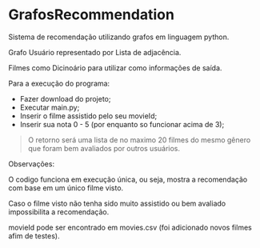 # GrafosRecommendation
Sistema de recomendação utilizando grafos em linguagem python.

Grafo Usuário representado por Lista de adjacência.

Filmes como Dicinoário para utilizar como informações de saída.

Para a execução do programa:

* Fazer download do projeto;
* Executar main.py;
* Inserir o filme assistido pelo seu movieId; 
* Inserir sua nota 0 - 5 (por enquanto so funcionar acima de 3);

> O retorno será uma lista de no maximo 20 filmes do mesmo gênero que foram bem avaliados por outros usuários.

Observações:

O codigo funciona em execução única, ou seja, mostra a recomendação com base em um único filme visto. 

Caso o filme visto não tenha sido muito assistido ou bem avaliado impossibilita a recomendação.

movieId pode ser encontrado em movies.csv (foi adicionado novos filmes afim de testes).
